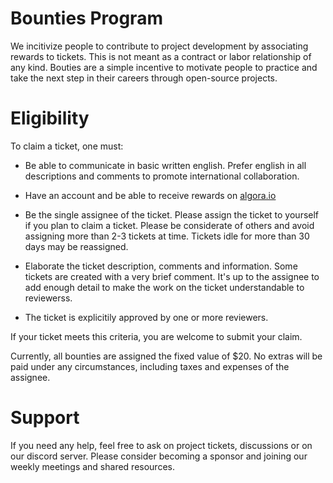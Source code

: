 # Bounties Program

We incitivize people to contribute to project development by associating rewards to tickets.
This is not meant as a contract or labor relationship of any kind. 
Bouties are a simple incentive to motivate people to practice and take the next step in their careers through open-source projects.

# Eligibility

To claim a ticket, one must:

* Be able to communicate in basic written english.
  Prefer english in all descriptions and comments to promote international collaboration.

* Have an account and be able to receive rewards on [algora.io](https://algora.io)

* Be the single assignee of the ticket. 
  Please assign the ticket to yourself if you plan to claim a ticket.
  Please be considerate of others and avoid assigning more than 2-3 tickets at time.
  Tickets idle for more than 30 days may be reassigned.

* Elaborate the ticket description, comments and information.
  Some tickets are created with a very brief comment.
  It's up to the assignee to add enough detail to make the work on the ticket understandable to reviewerss.

* The ticket is explicitily approved by one or more reviewers.

If your ticket meets this criteria, you are welcome to submit your claim.

Currently, all bounties are assigned the fixed value of $20. No extras will be paid under any circumstances, including taxes and expenses of the assignee.

# Support

If you need any help, feel free to ask on project tickets, discussions or on our discord server.
Please consider becoming a sponsor and joining our weekly meetings and shared resources.

